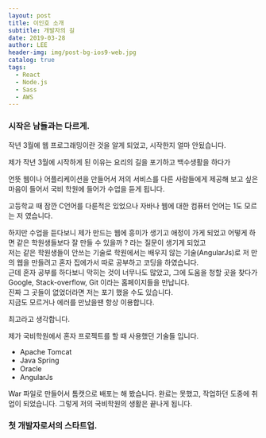 ```yaml
---
layout: post
title: 이인호 소개
subtitle: 개발자의 길
date: 2019-03-28
author: LEE
header-img: img/post-bg-ios9-web.jpg
catalog: true
tags:
  - React
  - Node.js
  - Sass
  - AWS
---
```


### 시작은 남들과는 다르게.

<p>작년 3월에 웹 프로그래밍이란 것을 알게 되었고, 시작한지 얼마 안됬습니다.</p>
<p>제가 작년 3월에 시작하게 된 이유는 요리의 길을 포기하고 백수생활을 하다가</p>
언뜻 웹이나 어플리케이션을 만들어서 저의 서비스를 다른 사람들에게 제공해 보고
싶은 마음이 들어서 국비 학원에 들어가 수업을 듣게 됩니다.
<p>
  고등학교 때 잠깐 C언어를 다룬적은 있었으나 자바나 웹에 대한 컴퓨터 언어는 1도
  모르는 저 였습니다.
</p>
하지만 수업을 듣다보니 제가 만드는 웹에 흥미가 생기고 애정이 가게 되었고
어떻게 하면 같은 학원생들보다 잘 만들 수 있을까 ? 라는 질문이 생기게 되었고<br />
저는 같은 학원생들이 안쓰는 기술로 학원에서는 배우지 않는 기술(AngularJs)로 저
만의 웹을 만들려고 혼자 집에가서 따로 공부하고 코딩을 하였습니다.<br />
근데 혼자 공부를 하다보니 막히는 것이 너무나도 많았고, 그에 도움을 청할 곳을
찾다가 Google, Stack-overflow, Git 이라는 홈페이지들을 만납니다.<br />
진짜 그 곳들이 없었더라면 저는 포기 했을 수도 있습니다.<br />
지금도 모르거나 에러를 만났을땐 항상 이용합니다.
<p>최고라고 생각합니다.</p>

제가 국비학원에서 혼자 프로젝트를 할 때 사용했던 기술들 입니다.

- Apache Tomcat
- Java Spring
- Oracle
- AngularJs

War 파일로 만들어서 톰캣으로 배포는 해 봤습니다.
완료는 못했고, 작업하던 도중에 취업이 되었습니다.
그렇게 저의 국비학원의 생활은 끝나게 됩니다.

### 첫 개발자로서의 스타트업.

```html

```
